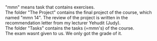 "mmn" means task that contains exercises. </br>
The folder "The Project" contains the final project of the course, which named "mmn 14". The review of the project is written in the recommendation letter from my lecturer Yehudit (Judy). </br>
The folder "Tasks" contains the tasks (=mmn's) of the course. </br>
The exam wasnt given to us. We only got the grade of it.
